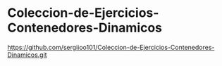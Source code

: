 # Coleccion-de-Ejercicios-Contenedores-Dinamicos
https://github.com/sergiioo101/Coleccion-de-Ejercicios-Contenedores-Dinamicos.git
